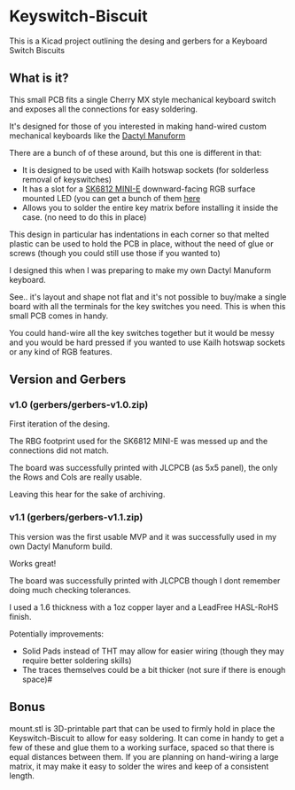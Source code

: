# Keyswitch-Biscuit
This is a Kicad project outlining the desing and gerbers for a Keyboard Switch Biscuits

## What is it?

This small PCB fits a single Cherry MX style mechanical keyboard switch and exposes all the connections for easy soldering.

It's designed for those of you interested in making hand-wired custom mechanical keyboards like the [Dactyl Manuform](https://github.com/abstracthat/dactyl-manuform)

There are a bunch of of these around, but this one is different in that:

- It is designed to be used with Kailh hotswap sockets (for solderless removal of keyswitches)
- It has a slot for a [SK6812 MINI-E](https://hackaday.com/2020/01/28/new-part-day-sk6812-mini-e-a-hand-solderable-neopixel-compatible-led/) downward-facing RGB surface mounted LED (you can get a bunch of them [here](https://www.ebay.co.uk/itm/174769617449)
- Allows you to solder the entire key matrix before installing it inside the case. (no need to do this in place)

This design in particular has indentations in each corner so that melted plastic can be used to hold the PCB in place, without the need of glue or screws (though you could still use those if you wanted to)

I designed this when I was preparing to make my own Dactyl Manuform keyboard.

See.. it's layout and shape not flat and it's not possible to buy/make a single board with all the terminals for the key switches you need. This is when this small PCB comes in handy.

You could hand-wire all the key switches together but it would be messy and you would be hard pressed if you wanted to use Kailh hotswap sockets or any kind of RGB features.


## Version and Gerbers
### **v1.0** (gerbers/gerbers-v1.0.zip)

First iteration of the desing.

The RBG footprint used for the SK6812 MINI-E was messed up and the connections did not match.

The board was successfully printed with JLCPCB (as 5x5 panel), the only the Rows and Cols are really usable.

Leaving this hear for the sake of archiving.

### **v1.1** (gerbers/gerbers-v1.1.zip)

This version was the first usable MVP and it was successfully used in my own Dactyl Manuform build.

Works great!

The board was successfully printed with JLCPCB though I dont remember doing much checking tolerances.

I used a 1.6 thickness with a 1oz copper layer and a LeadFree HASL-RoHS finish.

Potentially improvements:
    
 -  Solid Pads instead of THT may allow for easier wiring (though they may require better soldering skills)
 -  The traces themselves could be a bit thicker (not sure if there is enough space)#


## Bonus

mount.stl is 3D-printable part that can be used to firmly hold in place the Keyswitch-Biscuit to allow for easy soldering.
It can come in handy to get a few of these and glue them to a working surface, spaced so that there is equal distances between them.
If you are planning on hand-wiring a large matrix, it may make it easy to solder the wires and keep of a consistent length.
